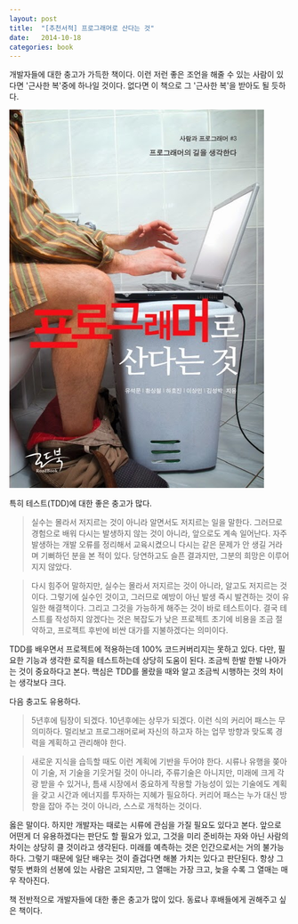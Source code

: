 ```yaml
---
layout: post
title:  "[추천서적] 프로그래머로 산다는 것"
date:   2014-10-18
categories: book
---
```


개발자들에 대한 충고가 가득한 책이다. 이런 저런 좋은 조언을 해줄 수 있는 사람이 있다면 '근사한 복'중에 하나일 것이다.
없다면 이 책으로 그 '근사한 복'을 받아도 될 듯하다.

![liveprogrammer](/assets/images/liveprogrammer.jpg)

특히 테스트(TDD)에 대한 좋은 충고가 많다.

>실수는 몰라서 저지르는 것이 아니라 알면서도 저지르는 일을 말한다.
그러므로 경험으로 배워 다시는 발생하지 않는 것이 아니라, 앞으로도 계속 일어난다.
자주 발생하는 개발 오류를 정리해서 교육시켰으니 다시는 같은 문제가 안 생길 거라며 기뻐하던 분을 본 적이 있다. 당연하고도 슬픈 결과지만, 그분의 희망은 이루어지지 않았다.

>다시 힘주어 말하지만, 실수는 몰라서 저지르는 것이 아니라, 알고도 저지르는 것이다.
그렇기에 실수인 것이고, 그러므로 예방이 아닌 발생 즉시 발견하는 것이 유일한 해결책이다. 그리고 그것을 가능하게 해주는 것이 바로 테스트이다.
결국 테스트를 작성하지 않겠다는 것은 복잡도가 낮은 프로젝트 초기에 비용을 조금 절약하고, 프로젝트 후반에 비싼 대가를 지불하겠다는 의미이다.

TDD를 배우면서 프로젝트에 적용하는데 100% 코드커버리지는 못하고 있다. 다만, 필요한 기능과 생각한 로직을 테스트하는데 상당히 도움이 된다.
조금씩 한발 한발 나아가는 것이 중요하다고 본다. 핵심은 TDD를 몰랐을 때와 알고 조금씩 시행하는 것의 차이는 생각보다 크다.  

다음 충고도 유용하다.

>5년후에 팀장이 되겠다. 10년후에는 상무가 되겠다. 이런 식의 커리어 패스는 무의미하다.
멀리보고 프로그래머로써 자신의 하고자 하는 업무 방향과 맞도록 경력을 계획하고 관리해야 한다.

>새로운 지식을 습득할 때도 이런 계획에 기반을 두어야 한다.
시류나 유행을 쫒아 이 기술, 저 기술을 기웃거릴 것이 아니라, 주류기술은 아니지만, 미래에 크게 각광 받을 수 있거나, 틈새 시장에서 중요하게 작용할 가능성이 있는 기술에도 계획을 갖고 시간과 에너지를 투자하는 지혜가 필요하다.
커리어 패스는 누가 대신 방향을 잡아 주는 것이 아니라, 스스로 개척하는 것이다.

옳은 말이다. 하지만 개발자는 때로는 시류에 관심을 가질 필요도 있다고 본다. 앞으로 어떤게 더 유용하겠다는 판단도 할 필요가 있고,
그것을 미리 준비하는 자와 아닌 사람의 차이는 상당히 클 것이라고 생각된다.
미래를 예측하는 것은 인간으로서는 거의 불가능하다. 그렇기 때문에 일단 배우는 것이 즐겁다면 해볼 가치는 있다고 판단된다.
항상 그렇듯 변화의 선봉에 있는 사람은 고되지만, 그 열매는 가장 크고, 늦을 수록 그 열매는 매우 작아진다.

책 전반적으로 개발자들에 대한 좋은 충고가 많이 있다. 동료나 후배들에게 권해주고 싶은 책이다.
